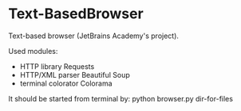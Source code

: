 # Text-BasedBrowser
Text-based browser (JetBrains Academy's project).

Used modules:
- HTTP library Requests
- HTTP/XML parser Beautiful Soup
- terminal colorator Colorama

It should be started from terminal by: python browser.py dir-for-files
